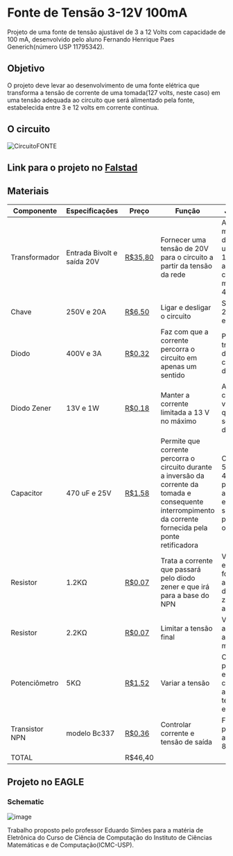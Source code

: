 # Fonte de Tensão 3-12V 100mA
Projeto de uma fonte de tensão ajustável de 3 a 12 Volts com capacidade de 100 mA, desenvolvido pelo aluno Fernando Henrique Paes Generich(número USP 11795342).

## Objetivo
O projeto deve levar ao desenvolvimento de uma fonte elétrica que transforma a tensão de corrente de uma tomada(127 volts, neste caso) em uma tensão adequada ao circuito que será alimentado pela fonte, estabelecida entre 3 e 12 volts em corrente contínua.

## O circuito
![CircuitoFONTE](https://user-images.githubusercontent.com/61749461/85100680-1cf31880-b1d7-11ea-8b64-7cc05b509277.png)

## Link para o projeto no [Falstad](https://falstad.com/circuit/circuitjs.html?cct=$+1+0.000005+19.867427341514983+40+5+43%0Av+16+96+16+256+0+1+60+127+0+0+0.5%0A34+zvoltage%5Cq13+0+1.7143528192808883e-7+0+2+13%0Az+480+320+480+240+2+zvoltage%5Cq13%0Ad+208+96+240+176+2+default%0Ad+176+176+208+96+2+default%0Ad+176+176+208+256+2+default%0Ad+208+256+240+176+2+default%0AT+64+96+208+256+0+4+0.16+-0.33798016264608133+0+0.999%0Aw+240+176+384+176+0%0Aw+640+176+432+176+0%0Aw+176+176+176+320+0%0Aw+176+320+384+320+0%0Aw+384+320+480+320+0%0Ar+432+176+480+240+0+1200%0Ac+384+176+384+320+0+0.00047+18.88822742883686%0Aw+480+320+544+320+0%0Aw+384+176+432+176+0%0Aw+544+208+480+240+0%0At+608+240+640+240+0+1+-15.250287220201377+0.6782129226519498+100%0A174+544+208+544+256+1+5000+0.9950000000000001+Resistance%0Aw+592+240+608+240+0%0Aw+592+240+560+240+0%0Aw+640+176+640+224+0%0Aw+544+320+640+320+0%0Ar+640+256+640+320+0+120%0Ar+544+272+544+320+0+2200%0As+16+96+64+96+0+0+false%0Aw+64+256+16+256+0%0Ao+1+32+0+4099+20+0.00625+0+2+1+3%0Ao+23+32+0+4099+10+0.1+1+2+23+3%0Ao+13+32+0+4099+40+1.6+2+2+13+3%0A)

## Materiais

|Componente|Especificações|Preço|Função|Justificativa|
|---|---|---|---|---|
|Transformador|Entrada Bivolt e saída 20V|[R$35,80](https://produto.mercadolivre.com.br/MLB-1303044071-transformador-de-forca-110v220v-secundario-20v-400a-_JM#position=1&type=item&tracking_id=ac2214f9-28d9-4c75-94e5-4c0ff189a720)|Fornecer uma tensão de 20V para o circuito a partir da tensão da rede|A voltagem é mais próxima da que vai ser utilizada(3-12V) e apresenta corrente máxima de 400ma|
|Chave|250V e 20A|[R$6,50](https://produto.mercadolivre.com.br/MLB-1346929496-chave-gangorra-kcd4-201n-4t-1520a-250v-onoff-vermelha-neon-_JM?quantity=1#position=10&type=item&tracking_id=fb48c4d1-cddf-42d6-bbff-2e24e2022100)|Ligar e desligar o circuito|Suporta até 20A e é estilosa|
|Diodo|400V e 3A|[R$0,32](https://www.baudaeletronica.com.br/diodo-1n5404.html)|Faz com que a corrente percorra o circuito em apenas um sentido|Permite a transformação de AC em CC com a ponte de diodos|
|Diodo Zener|13V e 1W|[R$0,18](https://www.baudaeletronica.com.br/diodo-zener-1n4743-13v-1w.html)|Manter a corrente limitada a 13 V no máximo|A tensão comporta o valor que queremos que seja a saída da fonte(12V)|
|Capacitor|470 uF e 25V|[R$1,58](https://produto.mercadolivre.com.br/MLB-1452528217-capacitor-eletrolitico-470uf-25v-20-85-10x14mm-05pcs-_JM?quantity=1#position=3&type=item&tracking_id=afc603e6-7c55-4c17-95ec-4f410a0dfa64)|Permite que corrente percorra o circuito durante a inversão da corrente da tomada e consequente interrompimento da corrente fornecida pela ponte retificadora|Comporta até 5 Volts e 470uF permitem armazenar energia o suficiente para alimentar o circuito|
|Resistor|1.2KΩ|[R$0,07](https://www.baudaeletronica.com.br/resistor-1k2-5-1-4w.html)|Trata a corrente que passará pelo diodo zener e que irá para a base do NPN|Valor escolhido de forma a limitar a potência dissipada no zener(inferior a )|
|Resistor|2.2KΩ|[R$0,07](https://www.baudaeletronica.com.br/resistor-2k2-5-1-4w.html)|Limitar a tensão final|Valor que leva a tensão final a ser no mínimo 3V|
|Potenciômetro|5KΩ|[R$1,52](https://www.submarino.com.br/produto/212584212/potenciometro-linear-5k-16mm-eixo-estriado?pfm_carac=potenciometro%205k&pfm_page=search&pfm_pos=grid&pfm_type=search_page)|Variar a tensão|O potenciômetro escolhido consegue alternar a tensão entre 3 e 12V|
|Transistor NPN|modelo Bc337|[R$0,36](https://produto.mercadolivre.com.br/MLB-1189306444-50-x-transistor-bc337-25-bc337-25-npn-bc337-25-bc337-_JM?quantity=1#position=7&type=item&tracking_id=f3d70a25-c083-4c69-a338-b8571588ee84)|Controlar corrente e tensão de saída|Foi escolhido por suportar até 50V e 800mA|
|TOTAL|   |R$46,40|   |   |

## Projeto no EAGLE

### Schematic
![image](https://user-images.githubusercontent.com/61749461/88470100-cf9d5180-cece-11ea-824d-2d0ebd4d03ef.png)

Trabalho proposto pelo professor Eduardo Simões para a matéria de Eletrônica do Curso de Ciência de Computação do Instituto de Ciências Matemáticas e de Computação(ICMC-USP).
